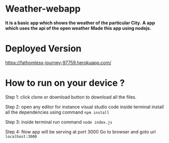 # Weather-webapp

<b>It is a basic app which shows the weather of the particular City.</b>
<b>A app which uses the api of the open weather</b> 
<b>Made this app using nodejs.</b>

# Deployed Version

https://fathomless-journey-97759.herokuapp.com/

# How to run on your device ?
Step 1: click clone or download button to download all the files.

Step 2: open any editor for instance visual studio code
         inside terminal install all the dependencies using command 
         `npm install`
         
Step 3:  inside terminal run command `node index.js`

Step 4:  Now app will be serving at port 3000 
         Go to browser and goto url `localhost:3000`
